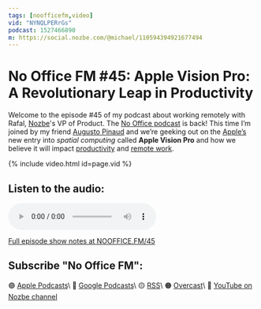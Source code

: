 ```yaml
---
tags: [noofficefm,video]
vid: "NYNQLPERrGs"
podcast: 1527466890
m: https://social.nozbe.com/@michael/110594394921677494
---
```


# No Office FM #45: Apple Vision Pro: A Revolutionary Leap in Productivity

Welcome to the episode #45 of my podcast about working remotely with Rafal, [Nozbe][n]'s VP of Product. The [No Office podcast](/noofficefm/) is back! This time I’m joined by my friend [Augusto Pinaud](/augusto) and we’re geeking out on the [Apple’s](/apple) new entry into *spatial computing* called **Apple Vision Pro** and how we believe it will impact [productivity](/productivity) and [remote work](/nooffice).

{% include video.html id=page.vid %}

<!--More-->

## Listen to the audio:

<audio controls>
<source src="https://media.transistor.fm/f79dfa01/409f5088.mp3" type="audio/mpeg">
</audio>



[Full episode show notes at NOOFFICE.FM/45](https://nooffice.fm/45)

## Subscribe "No Office FM":

🟣 [Apple Podcasts](https://podcasts.apple.com/podcast/no-office/id1527466890)\\
🔵 [Google Podcasts](https://podcasts.google.com/feed/aHR0cHM6Ly9mZWVkcy50cmFuc2lzdG9yLmZtL25vb2ZmaWNl)\\
🟡 [RSS](https://nozbe.com/nooffice.rss)\\
🟠 [Overcast](https://overcast.fm/itunes1527466890/no-office)\\
🔴 [YouTube on Nozbe channel](https://youtube.com/NozbeCom)

<!--podcast: 1527466890-->

[n]: https://michael.gratis/nozbe
[np]: https://michael.gratis/nozbepersonal